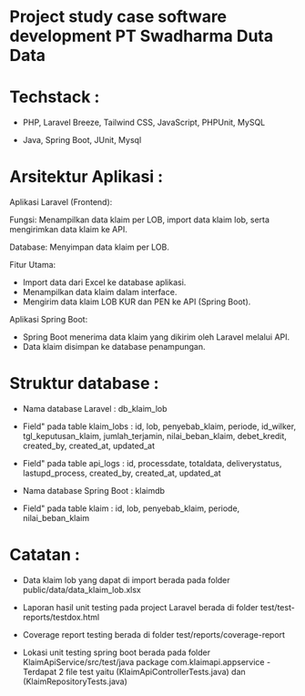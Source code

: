 # Project study case software development PT Swadharma Duta Data 

# Techstack :

- PHP, Laravel Breeze, Tailwind CSS, JavaScript, PHPUnit, MySQL

- Java, Spring Boot, JUnit, Mysql

# Arsitektur Aplikasi :

Aplikasi Laravel (Frontend):

Fungsi: Menampilkan data klaim per LOB, import data klaim lob, serta mengirimkan data klaim ke API.

Database: Menyimpan data klaim per LOB.

Fitur Utama:

- Import data dari Excel ke database aplikasi.
- Menampilkan data klaim dalam interface.
- Mengirim data klaim LOB KUR dan PEN ke API (Spring Boot).

Aplikasi Spring Boot:

- Spring Boot menerima data klaim yang dikirim oleh Laravel melalui API.
- Data klaim disimpan ke database penampungan.

# Struktur database :

- Nama database Laravel : db_klaim_lob 

- Field" pada table klaim_lobs : 
id, lob, penyebab_klaim, periode, id_wilker, tgl_keputusan_klaim, jumlah_terjamin, nilai_beban_klaim, debet_kredit, created_by, created_at, updated_at

- Field" pada table api_logs :
id, processdate, totaldata, deliverystatus, lastupd_process, created_by, created_at, updated_at

- Nama database Spring Boot : klaimdb 

- Field" pada table klaim : 
id, lob, penyebab_klaim, periode, nilai_beban_klaim

# Catatan :

- Data klaim lob yang dapat di import berada pada folder public/data/data_klaim_lob.xlsx

- Laporan hasil unit testing pada project Laravel berada di folder test/test-reports/testdox.html

- Coverage report testing berada di folder test/reports/coverage-report

- Lokasi unit testing spring boot berada pada folder KlaimApiService/src/test/java package com.klaimapi.appservice - Terdapat 2 file test yaitu (KlaimApiControllerTests.java) dan (KlaimRepositoryTests.java)